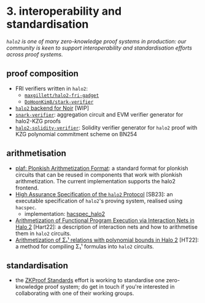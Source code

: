 # 3. interoperability and standardisation
*`halo2` is one of many zero-knowledge proof systems in production: our community is keen to support interoperability and standardisation efforts across proof systems.*
## proof composition
- FRI verifiers written in `halo2`:
    - [`maxgillett/halo2-fri-gadget`](https://github.com/maxgillett/halo2-fri-gadget)
    - [`DoHoonKim8/stark-verifier`](https://github.com/DoHoonKim8/stark-verifier)
- [`halo2` backend for Noir](https://github.com/Ethan-000/halo2_backend) [WIP]
- [`snark-verifier`](https://github.com/privacy-scaling-explorations/snark-verifier): aggregation circuit and EVM verifier generator for halo2-KZG proofs
- [`halo2-solidity-verifier`](https://github.com/privacy-scaling-explorations/halo2-solidity-verifier): Solidity verifier generator for `halo2` proof with KZG polynomial commitment scheme on BN254

## arithmetisation
- [plaf: Plonkish Arithmetization Format](https://github.com/Dhole/polyexen/blob/master/plaf.md): a standard format for plonkish circuits that can be reused in components that work with plonkish arithmetization. The current implementation supports the halo2 frontend.
- [High Assurance Specification of the `halo2` Protocol](https://moneroresearch.info/index.php?action=resource_RESOURCEVIEW_CORE&id=187&browserTabID=) [SB23]: an executable specification of `halo2`'s proving system, realised using `hacspec`.
    - implementation: [hacspec_halo2](https://hvassaa.github.io/hacspec_halo2/)
- [Arithmetization of Functional Program Execution via Interaction Nets in Halo 2](https://eprint.iacr.org/2022/1211) [Hart22]: a description of interaction nets and how to arithmetise them in `halo2` circuits.
- [Arithmetization of Σ₁¹ relations with polynomial bounds in Halo 2](https://eprint.iacr.org/2022/1105.pdf) [HT22]: a method for compiling Σ₁¹ formulas into `halo2` circuits.

## standardisation
- the [ZKProof Standards](https://zkproof.org/) effort is working to standardise one zero-knowledge proof system; do get in touch if you're interested in collaborating with one of their working groups.
